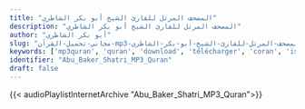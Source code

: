 ```yaml
---
title: "المصحف المرتل للقارئ الشيخ أبو بكر الشاطري"
description: "المصحف المرتل للقارئ الشيخ أبو بكر الشاطري"
author: "أبو بكر الشاطري"
slug: "مجاني-تحميل-القرآن-mp3-المصحف-المرتل-للقارئ-الشيخ-أبو-بكر-الشاطري"
keywords: ['mp3quran', 'quran', 'download', 'télécharger', 'coran', 'islam', 'Abu', 'Bakr', 'Shatri', 'abou', 'bakr', 'chatri', 'أبو', 'بكر', 'الشاطري', 'قرآن', 'مصحف', 'مرتل', 'مجود', 'القرآن', 'الكريم', 'المصحف', 'المرتل', 'المجود', 'إسلام', 'تحميل']
identifier: "Abu_Baker_Shatri_MP3_Quran"
draft: false
---
```


{{< audioPlaylistInternetArchive "Abu_Baker_Shatri_MP3_Quran">}}
